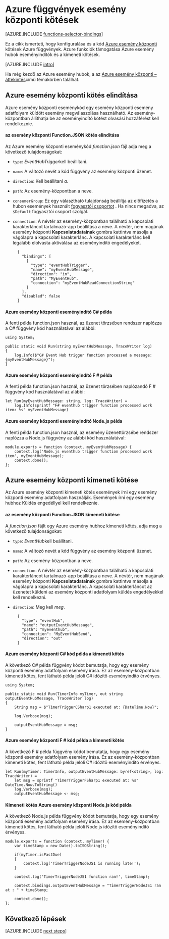 <properties
    pageTitle="Azure függvények esemény központi kötések |} Microsoft Azure"
    description="Megtudhatja, hogyan Azure esemény központi kötések Azure függvények használata."
    services="functions"
    documentationCenter="na"
    authors="wesmc7777"
    manager="erikre"
    editor=""
    tags=""
    keywords="Azure működik, függvények, esemény feldolgozása, dinamikus számítási, kiszolgáló nélküli architektúra"/>

<tags
    ms.service="functions"
    ms.devlang="multiple"
    ms.topic="reference"
    ms.tgt_pltfrm="multiple"
    ms.workload="na"
    ms.date="10/17/2016"
    ms.author="wesmc"/>

# <a name="azure-functions-event-hub-bindings"></a>Azure függvények esemény központi kötések

[AZURE.INCLUDE [functions-selector-bindings](../../includes/functions-selector-bindings.md)]

Ez a cikk ismerteti, hogy konfigurálása és a kód [Azure esemény központi](../event-hubs/event-hubs-overview.md) kötések Azure függvények. Azure funkciók támogatása Azure esemény hubok eseményindítók és a kimeneti kötések.

[AZURE.INCLUDE [intro](../../includes/functions-bindings-intro.md)] 

Ha még kezdő az Azure esemény hubok, a az [Azure esemény központi – áttekintés](../event-hubs/event-hubs-overview.md)című témakörben találhat.

## <a name="azure-event-hub-trigger-binding"></a>Azure esemény központi kötés elindítása

Azure esemény központi eseménykód egy esemény központi esemény adatfolyam küldött esemény megválaszolása használható. Az esemény-központban állíthatja be az eseményindító kötést olvasási hozzáférést kell rendelkeznie.

#### <a name="functionjson-for-event-hub-trigger-binding"></a>az esemény központi Function.JSON kötés elindítása

Az Azure esemény központi eseménykód *function.json* fájl adja meg a következő tulajdonságokat:

- `type`: *EventHubTrigger*kell beállítani.
- `name`: A változó nevét a kód függvény az esemény központi üzenet. 
- `direction`: Kell beállítani *a*. 
- `path`: Az esemény-központban a neve.
- `consumerGroup`: Ez egy választható tulajdonság beállítja az előfizetés a hubon események használt [fogyasztói csoportot](../event-hubs-overview.md#consumer-groups) . Ha nincs megadva, az `$Default` fogyasztói csoport szolgál. 
- `connection`: A névtér az esemény-központban található a kapcsolati karakterláncot tartalmazó-app beállítása a neve. A névtér, nem magának esemény központi **Kapcsolatadatainak** gombra kattintva másolja a vágólapra a kapcsolati karakterlánc.  A kapcsolati karakterlánc kell legalább elolvasta aktiválása az eseményindító engedélyeket.

        {
          "bindings": [
            {
              "type": "eventHubTrigger",
              "name": "myEventHubMessage",
              "direction": "in",
              "path": "MyEventHub",
              "connection": "myEventHubReadConnectionString"
            }
          ],
          "disabled": false
        }

#### <a name="azure-event-hub-trigger-c-example"></a>Azure esemény központi eseményindító C# példa
 
A fenti példa function.json használ, az üzenet törzsében rendszer naplózza a C# függvény kód használatával az alábbi:
 
    using System;
    
    public static void Run(string myEventHubMessage, TraceWriter log)
    {
        log.Info($"C# Event Hub trigger function processed a message: {myEventHubMessage}");
    }

#### <a name="azure-event-hub-trigger-f-example"></a>Azure esemény központi eseményindító F # példa

A fenti példa function.json használ, az üzenet törzsében naplózandó F # függvény kód használatával az alábbi:

    let Run(myEventHubMessage: string, log: TraceWriter) =
        log.Info(sprintf "F# eventhub trigger function processed work item: %s" myEventHubMessage)

#### <a name="azure-event-hub-trigger-nodejs-example"></a>Azure esemény központi eseményindító Node.js példa
 
A fenti példa function.json használ, az esemény üzenettörzsébe rendszer naplózza a Node.js függvény az alábbi kód használatával:
 
    module.exports = function (context, myEventHubMessage) {
        context.log('Node.js eventhub trigger function processed work item', myEventHubMessage);    
        context.done();
    };


## <a name="azure-event-hub-output-binding"></a>Azure esemény központi kimeneti kötése

Az Azure esemény központi kimeneti kötés események írni egy esemény központi esemény adatfolyam használják. Események írni egy esemény hubhoz Küldés engedéllyel kell rendelkeznie. 

#### <a name="functionjson-for-event-hub-output-binding"></a>az esemény központi Function.JSON kimeneti kötése

A *function.json* fájlt egy Azure esemény hubhoz kimeneti kötés, adja meg a következő tulajdonságokat:

- `type`: *EventHub*kell beállítani.
- `name`: A változó nevét a kód függvény az esemény központi üzenet. 
- `path`: Az esemény-központban a neve.
- `connection`: A névtér az esemény-központban található a kapcsolati karakterláncot tartalmazó-app beállítása a neve. A névtér, nem magának esemény központi **Kapcsolatadatainak** gombra kattintva másolja a vágólapra a kapcsolati karakterlánc.  A kapcsolati karakterláncot az üzenetet küldeni az esemény központi adatfolyam küldés engedélyekkel kell rendelkezni.
- `direction`: Meg kell *meg*. 

        {
          "type": "eventHub",
          "name": "outputEventHubMessage",
          "path": "myeventhub",
          "connection": "MyEventHubSend",
          "direction": "out"
        }


#### <a name="azure-event-hub-c-code-example-for-output-binding"></a>Azure esemény központi C# kód példa a kimeneti kötés
 
A következő C# példa függvény kódot bemutatja, hogy egy esemény központi esemény adatfolyam esemény írása. Ez az esemény-központban kimeneti kötés, fent látható példa jelöli C# időzítő eseményindító érvényes.  
 
    using System;
    
    public static void Run(TimerInfo myTimer, out string outputEventHubMessage, TraceWriter log)
    {
        String msg = $"TimerTriggerCSharp1 executed at: {DateTime.Now}";
    
        log.Verbose(msg);   
        
        outputEventHubMessage = msg;
    }

#### <a name="azure-event-hub-f-code-example-for-output-binding"></a>Azure esemény központi F # kód példa a kimeneti kötés

A következő F # példa függvény kódot bemutatja, hogy egy esemény központi esemény adatfolyam esemény írása. Ez az esemény-központban kimeneti kötés, fent látható példa jelöli C# időzítő eseményindító érvényes.

    let Run(myTimer: TimerInfo, outputEventHubMessage: byref<string>, log: TraceWriter) =
        let msg = sprintf "TimerTriggerFSharp1 executed at: %s" DateTime.Now.ToString()
        log.Verbose(msg);
        outputEventHubMessage <- msg;

#### <a name="azure-event-hub-nodejs-code-example-for-output-binding"></a>Kimeneti kötés Azure esemény központi Node.js kód példa
 
A következő Node.js példa függvény kódot bemutatja, hogy egy esemény központi esemény adatfolyam esemény írása. Ez az esemény-központban kimeneti kötés, fent látható példa jelöli Node.js időzítő eseményindító érvényes.  
 
    module.exports = function (context, myTimer) {
        var timeStamp = new Date().toISOString();
        
        if(myTimer.isPastDue)
        {
            context.log('TimerTriggerNodeJS1 is running late!');
        }

        context.log('TimerTriggerNodeJS1 function ran!', timeStamp);   
        
        context.bindings.outputEventHubMessage = "TimerTriggerNodeJS1 ran at : " + timeStamp;
    
        context.done();
    };

## <a name="next-steps"></a>Következő lépések

[AZURE.INCLUDE [next steps](../../includes/functions-bindings-next-steps.md)]
